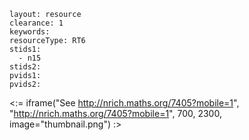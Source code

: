 ````
layout: resource
clearance: 1
keywords:
resourceType: RT6
stids1: 
  - n15
stids2:
pvids1:
pvids2:

````

<:= iframe("See http://nrich.maths.org/7405?mobile=1", "http://nrich.maths.org/7405?mobile=1", 700, 2300, image="thumbnail.png") :>

